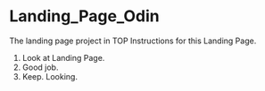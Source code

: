 # Landing_Page_Odin
The landing page project in TOP
Instructions for this Landing Page.
1. Look at Landing Page.
2. Good job.
3. Keep. Looking.
